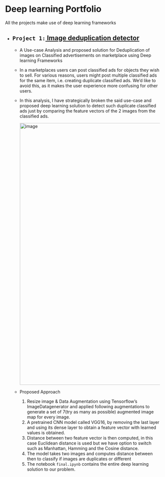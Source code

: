 # Deep learning Portfolio
All the projects make use of deep learning frameworks
- ## `Project 1:`[ Image deduplication detector](https://github.com/arjunsingh88/deep_learning/tree/main/image_duplication_detector)
  - A Use-case Analysis and proposed solution for Deduplication of images on Classified advertisements on marketplace using Deep learning Frameworks
  - In a marketplaces users can post classified ads for objects they wish to sell. For various reasons, users might post multiple classified ads for the same item, i.e. creating duplicate classified ads. We’d like to avoid this, as it makes the user experience more confusing for other users. 
  - In this analysis, I have strategically broken the said use-case and proposed deep learning solution to detect such duplicate classified ads just by comparing the feature vectors of the 2 images from the classified ads. 

    <img width="852" alt="image" src="https://user-images.githubusercontent.com/45566835/157437992-25daa175-f13a-475c-93d4-dcb74fd00080.png">
    
  - Proposed Approach    
    1. Resize image & Data Augmentation using Tensorflow’s ImageDatagenerator and applied following augmentations to generate a set of 7(try as many as possible) augmented image map for every image.
    2. A pretrained CNN model called VGG16, by removing the last layer and using its dense layer to obtain a feature vector with learned values is obtained.
    3. Distance between two feature vector is then computed, in this case Euclidean distance is used but we have option to switch such as Manhattan, Hamming and the Cosine distance.
    4. The model takes two images and computes distance between then to classify if images are duplicates or different
    5. The notebook `final.ipynb` contains the entire deep learning solution to our problem. 
